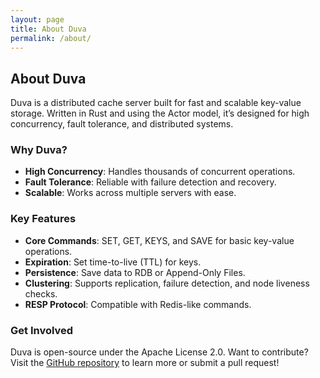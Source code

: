 ```yaml
---
layout: page
title: About Duva
permalink: /about/
---
```


## About Duva

Duva is a distributed cache server built for fast and scalable key-value storage. Written in Rust and using the Actor model, it’s designed for high concurrency, fault tolerance, and distributed systems.

### Why Duva?

- **High Concurrency**: Handles thousands of concurrent operations.
- **Fault Tolerance**: Reliable with failure detection and recovery.
- **Scalable**: Works across multiple servers with ease.

### Key Features

- **Core Commands**: SET, GET, KEYS, and SAVE for basic key-value operations.
- **Expiration**: Set time-to-live (TTL) for keys.
- **Persistence**: Save data to RDB or Append-Only Files.
- **Clustering**: Supports replication, failure detection, and node liveness checks.
- **RESP Protocol**: Compatible with Redis-like commands.

### Get Involved

Duva is open-source under the Apache License 2.0. Want to contribute? Visit the [GitHub repository](https://github.com/migorithm) to learn more or submit a pull request!